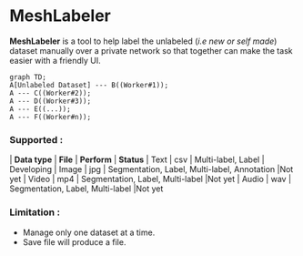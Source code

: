 # MeshLabeler
**MeshLabeler** is a tool to help label the unlabeled (*i.e new or self made*) dataset manually over a private network so that together can make the task easier with a friendly UI.


```mermaid
graph TD;
A[Unlabeled Dataset] --- B((Worker#1));
A --- C((Worker#2));
A --- D((Worker#3));
A --- E((...));
A --- F((Worker#n));
```

### Supported :

| **Data type** | **File** | **Perform** | **Status**
| Text | csv | Multi-label, Label | Developing
| Image | jpg | Segmentation, Label, Multi-label, Annotation |Not yet
| Video | mp4 | Segmentation, Label, Multi-label |Not yet
| Audio | wav | Segmentation, Label, Multi-label |Not yet

### **Limitation :**

 - Manage only one dataset at a time.
 - Save file will produce a file.
